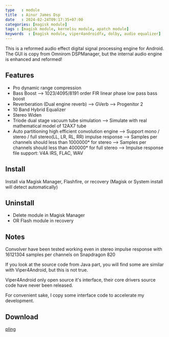 ```yaml
---
type   : module
title  : Ainur James Dsp
date   : 2024-02-24T09:17:35+07:00
categories: [magisk module]
tags : [magisk module, kernelsu module, apatch module]
keywords  : [magisk module, viper4androidfx, dolby, audio equalizer]
---
```


This is a reformed audio effect digital signal processing engine for Android. The GUI is copy from Omnirom DSPManager, but the internal audio engine is enhanced and reformed!

## Features
- Pro dynamic range compression
- Bass Boost
--> 1023/4095/8191 order FIR linear phase low pass bass boost
- Reverberation (Dual engine reverb)
--> GVerb
--> Progenitor 2
- 10 Band Hybrid Equalizer
- Stereo Widen
- Triode dual stage vacuum tube simulation
--> Simulate with real mathematical model of 12AX7 tube
- Auto partitioning high efficient convolution engine
--> Support mono / stereo / full stereo(LL, LR, RL, RR) impulse response
--> Samples per channels should less than 1000000* for stereo
--> Samples per channels should less than 400000* for full stereo
--> Impulse response file support: V4A IRS, FLAC, WAV

## Install
Install via Magisk Manager, Flashfire, or recovery (Magisk or System install will detect automatically)

## Uninstall
- Delete module in Magisk Manager
- OR Flash module in recovery

## Notes
Convolver have been tested working even in stereo impulse response with 16121304 samples per channels on Snapdragon 820

If you look at the source code from Java part, you will find some are similar with Viper4Android, but this is not true.

Viper4Android only open source it's interface, their core drivers source code have never been released.

For convenient sake, I copy some interface code to accelerate my development.

## Download
[pling](https://androidsmart.github.io/d/202402/ainur-james-dsp/)


